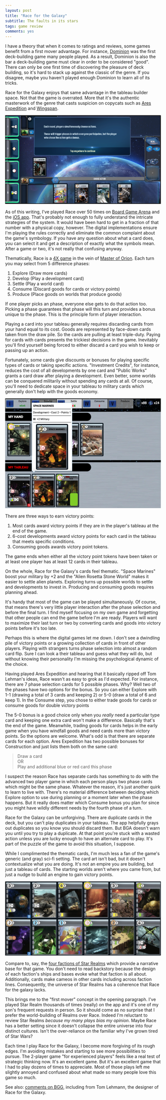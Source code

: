 ```yaml
---
layout: post
title: "Race for the Galaxy"
subtitle: The faults in its stars
tags: game review
comments: yes
---
```


I have a theory that when it comes to ratings and reviews, some games
benefit from a first mover advantage. For instance,
[Dominion](https://boardgamegeek.com/boardgame/36218/dominion) was the
first deck-building game many people played. As a result, Dominion is
also the bar a deck-building game must clear in order to be considered
"good". There can only be one first time of discovering the pleasure
of deck building, so it's hard to stack up against the classic of the
genre. If you disagree, maybe you haven't played enough Dominion to
learn all of its tricks.

Race for the Galaxy enjoys that same advantage in the tableau builder
space. Not that the game is overrated. More that it's the authentic
masterwork of the genre that casts suspicion on copycats such as [Ares
Expedition](https://jlericson.com/2022/07/30/ares_expedition.html) and
[Wingspan](https://jlericson.com/2019/12/29/review-wingspan.html).

[![Race for the Galaxy app tutorial](/images/race_for_the_galaxy.png)](/images_raw/race_for_the_galaxy.png)

As of this writing, I've played Race over 50 times on [Board Game
Arena](https://boardgamearena.com/gamepanel?game=raceforthegalaxy) and
the [iOS
app](https://apps.apple.com/us/app/race-for-the-galaxy/id1190675052). That's
probably not enough to fully understand the intricate strategies of
the system. It would have been hard to get in a fraction of that
number with a physical copy, however. The digital implementations ensure I'm
playing the rules correctly and eliminate the common complaint about
the game's symbology. If you have any question about what a card does,
you can select it and get a description of exactly what the symbols
mean. After a game or two, it's not really that confusing anyway.

Thematically, Race is a [4X game](https://en.wikipedia.org/wiki/4X) in
the vein of [Master of
Orion](https://en.wikipedia.org/wiki/Master_of_Orion). Each turn you
may select from 5 difference phases:

1. Explore (Draw more cards)
2. Develop (Play a development card)
3. Settle (Play a world card)
4. Consume (Discard goods for cards or victory points)
5. Produce (Place goods on worlds that produce goods)

If one player picks an phase, everyone else gets to do that action
too. Picking a phase guarantees that phase will this turn and provides
a bonus unique to the phase. This is the principle form of player
interaction.

Playing a card into your tableau generally requires discarding cards
from your hand equal to its cost. Goods are represented by face-down
cards taken from the draw pile. So the cards are pulling at least
triple-duty. Paying for cards with cards presents the trickiest
decisions in the game. Inevitably you'll find yourself being forced to
either discard a card you wish to keep or passing up an action.

Fortunately, some cards give discounts or bonuses for playing specific
types of cards or taking specific actions. "Investment Credits", for
instance, reduces the cost of all developments by one card and "Public
Works" grants a card draw after playing a development. Even better,
some worlds can be conquered militarily without spending any cards at
all. Of course, you'll need to dedicate space in your tableau to
military cards which generally don't help with the goods economy.

![Pursuing a military strategy on BGA](/images/race_for_the_galaxy_BGA.png)

There are three ways to earn victory points:

1. Most cards award victory points if they are in the player's tableau
   at the end of the game.
2. 6-cost developments award victory points for each card in the
   tableau that meets specific conditions.
3. Consuming goods awards victory point tokens.

The game ends when either all the victory point tokens have been taken
or at least one player has at least 12 cards in their tableau.

On the whole, Race for the Galaxy's cards feel thematic. "Space
Marines" boost your military by +2 and the "Alien Rosetta Stone World"
makes it easier to settle alien planets. Exploring turns up possible
worlds to settle and developments to invest in. Producing and
consuming goods requires planning ahead. 

It's handy that most of the game can be played simultaneously. Of
course, that means there's very little player interaction after the
phase selection and before the final turn. I find myself focusing on
my own game and forgetting that other people can end the game before
I'm are ready. Players will want to maximize their last turn or two
by converting cards and goods into victory points before it's too
late.

Perhaps this is where the digital games let me down. I don't see a
dwindling pile of victory points or a growing collection of cards in
front of other players. Playing with strangers turns phase
selection into almost a random card flip. Sure I can look a their
tableau and guess what they will do, but without knowing their
personality I'm missing the psychological dynamic of the choice.

Having played Ares Expedition and hearing that it basically ripped off
Tom Lehman's ideas, Race wasn't as easy to grok as I'd expected. For
instance, there are 7 phase selection cards for 5 possible
phases. Why? Well two of the phases have two options for the bonus. So
you can either Explore with 1-1 (drawing a total of 3 cards and
keeping 2) or 5-0 (draw a total of 6 and keep 1). In the Consume step,
you chose to either trade goods for cards or consume goods for
double victory points

The 5-0 bonus is a good choice only when you _really_ need a
particular type card and keeping one extra card won't make a
difference. Basically that's the end of the game. Meanwhile, trading
goods for cards helps in the early game when you have windfall goods
and need cards more than victory points. So the options are
welcome. What's odd is that there are separate cards for each
option. Ares Expedition has two possible bonuses for Construction and
just lists them both on the same card:

> Draw a card  
> OR  
> Play and additional blue or red card this phase

I suspect the reason Race has separate cards has something to do with
the advanced two player game in which each person plays two phase
cards which might be the same phase. Whatever the reason, it's just
another quirk to learn to live with. There's no material difference
between deciding which Explore option to use during planning or a
moment later when the phase happens. But it really does matter which
Consume bonus you plan for since you might have wildly different needs
by the fourth phase of a turn.

Race for the Galaxy can be unforgiving. There are duplicate cards in
the deck, but you can't play duplicates in your tableau. The app
helpfully grays out duplicates so you know you should discard
them. But BGA doesn't warn you until you try to play a duplicate.  At
that point you're stuck with a wasted action unless you are lucky
enough to have an alternate card to play. It's part of the puzzle of
the game to avoid this situation, I suppose.

While I complimented the thematic cards, I'm much less a fan of the
game's generic (and gray) sci-fi setting. The card art isn't bad, but
it doesn't contextualize what you are doing. It's not an empire you
are building, but just a tableau of cards. The starting worlds aren't
where you came from, but just a nudge to build an engine to gain
victory points.

[![](/images/race_for_the_galaxy_cards.png)](/images_raw/race_for_the_galaxy_cards.png)

Compare to, say, the [four factions of Star
Realms](https://www.starrealms.com/factions/) which provide a
narrative base for that game. You don't need to read backstory because
the design of each faction's ships and bases evoke what that faction
is all about. Additionally, cards make cameos in other cards including
across faction lines. Consequently, the universe of Star Realms has a
coherence that Race for the galaxy lacks.

This brings me to the "first mover" concept in the opening
paragraph. I've played Star Realm thousands of times (really) on
the app and it's one of my son's frequent requests in person. So it
should come as no surprise that I prefer the world-building of Realms
over Race. Indeed I'm reluctant to review Star Realms _because my many
plays bias my opinion_.  Maybe Race has a better setting since it
doesn't collapse the entire universe into four distinct
cultures. Isn't the over-reliance on the familiar why I've grown tired
of Star Wars?

Each time I play Race for the Galaxy, I become more forgiving of its
rough edges. I'm avoiding mistakes and starting to see more
possibilities to pursue. The 2-player game "for experienced players"
feels like a real test of strategic thinking now. It's an excellent
game. But it's an excellent game that I had to play dozens of times to
appreciate. Most of those plays left me slightly annoyed and confused
about what made so many people love this game so much.

See also: [comments on
BGG](https://boardgamegeek.com/thread/2962774/article/41082968#41082968),
including from Tom Lehmann, the designer of Race for the Galaxy.
